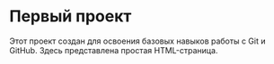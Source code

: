 # Первый проект

Этот проект создан для освоения базовых навыков работы с Git и GitHub. Здесь представлена простая HTML-страница.
